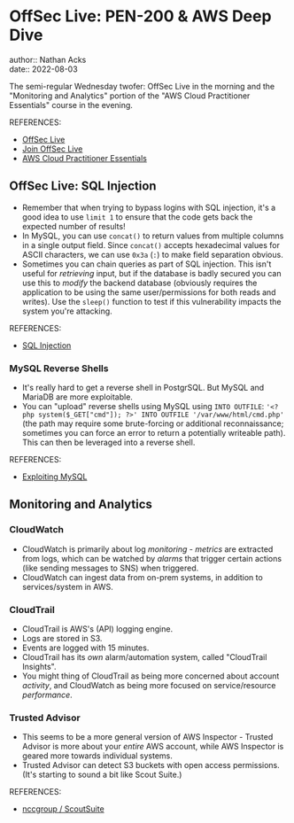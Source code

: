 # OffSec Live: PEN-200 & AWS Deep Dive

author:: Nathan Acks  
date:: 2022-08-03

The semi-regular Wednesday twofer: OffSec Live in the morning and the "Monitoring and Analytics" portion of the "AWS Cloud Practitioner Essentials" course in the evening.

REFERENCES:

* [OffSec Live](https://www.offensive-security.com/offsec/offsec-live/)
* [Join OffSec Live](https://learn.offensive-security.com/offsec-live-webinars)
* [AWS Cloud Practitioner Essentials](https://www.aws.training/learningobject/curriculum?id=27076)

## OffSec Live: SQL Injection

* Remember that when trying to bypass logins with SQL injection, it's a good idea to use `limit 1` to ensure that the code gets back the expected number of results!
* In MySQL, you can use `concat()` to return values from multiple columns in a single output field. Since `concat()` accepts hexadecimal values for ASCII characters, we can use `0x3a` (`:`) to make field separation obvious.
* Sometimes you can chain queries as part of SQL injection. This isn't useful for *retrieving* input, but if the database is badly secured you can use this to *modify* the backend database (obviously requires the application to be using the same user/permissions for both reads and writes). Use the `sleep()` function to test if this vulnerability impacts the system you're attacking.

REFERENCES:

* [SQL Injection](../notes/sql-injection.md)

### MySQL Reverse Shells

* It's really hard to get a reverse shell in PostgrSQL. But MySQL and MariaDB are more exploitable.
* You can "upload" reverse shells using MySQL using `INTO OUTFILE`: `'<?php system($_GET["cmd"]); ?>' INTO OUTFILE '/var/www/html/cmd.php'` (the path may require some brute-forcing or additional reconnaissance; sometimes you can force an error to return a potentially writeable path). This can then be leveraged into a reverse shell.

REFERENCES:

* [Exploiting MySQL](../notes/exploiting-mysql.md)

## Monitoring and Analytics

### CloudWatch

* CloudWatch is primarily about log *monitoring* - *metrics* are extracted from logs, which can be watched by *alarms* that trigger certain actions (like sending messages to SNS) when triggered.
* CloudWatch can ingest data from on-prem systems, in addition to services/system in AWS.

### CloudTrail

* CloudTrail is AWS's (API) logging engine.
* Logs are stored in S3.
* Events are logged with 15 minutes.
* CloudTrail has its *own* alarm/automation system, called "CloudTrail Insights".
* You might thing of CloudTrail as being more concerned about account *activity*, and CloudWatch as being more focused on service/resource *performance*.

### Trusted Advisor

* This seems to be a more general version of AWS Inspector - Trusted Advisor is more about your *entire* AWS account, while AWS Inspector is geared more towards individual systems.
* Trusted Advisor can detect S3 buckets with open access permissions. (It's starting to sound a bit like Scout Suite.)

REFERENCES:

* [nccgroup / ScoutSuite](https://github.com/nccgroup/ScoutSuite)
